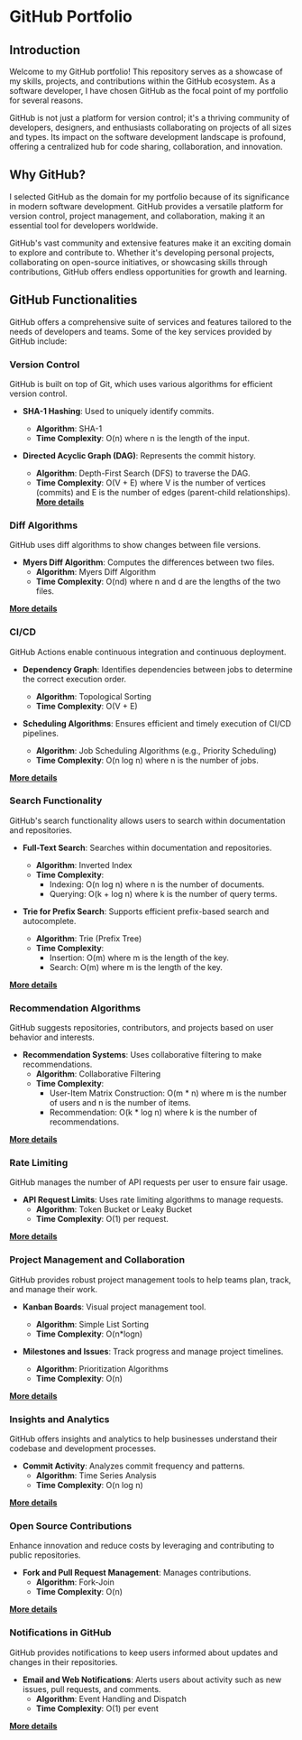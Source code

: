 # GitHub Portfolio
## Introduction

Welcome to my GitHub portfolio! This repository serves as a showcase of my skills, projects, and contributions within the GitHub ecosystem. As a software developer, I have chosen GitHub as the focal point of my portfolio for several reasons.

GitHub is not just a platform for version control; it's a thriving community of developers, designers, and enthusiasts collaborating on projects of all sizes and types. Its impact on the software development landscape is profound, offering a centralized hub for code sharing, collaboration, and innovation.

## Why GitHub?
I selected GitHub as the domain for my portfolio because of its significance in modern software development. GitHub provides a versatile platform for version control, project management, and collaboration, making it an essential tool for developers worldwide.

GitHub's vast community and extensive features make it an exciting domain to explore and contribute to. Whether it's developing personal projects, collaborating on open-source initiatives, or showcasing skills through contributions, GitHub offers endless opportunities for growth and learning.

## GitHub Functionalities
GitHub offers a comprehensive suite of services and features tailored to the needs of developers and teams. Some of the key services provided by GitHub include:

### Version Control

GitHub is built on top of Git, which uses various algorithms for efficient version control.

- **SHA-1 Hashing**: Used to uniquely identify commits.
  - **Algorithm**: SHA-1
  - **Time Complexity**: O(n) where n is the length of the input.

- **Directed Acyclic Graph (DAG)**: Represents the commit history.
  - **Algorithm**: Depth-First Search (DFS) to traverse the DAG.
  - **Time Complexity**: O(V + E) where V is the number of vertices (commits) and E is the number of edges (parent-child relationships).
**[More details](./Functionalities/Version_Control.md)**
### Diff Algorithms

GitHub uses diff algorithms to show changes between file versions.

- **Myers Diff Algorithm**: Computes the differences between two files.
  - **Algorithm**: Myers Diff Algorithm
  - **Time Complexity**: O(nd) where n and d are the lengths of the two files.

**[More details](./Functionalities/Diff.md)**

### CI/CD

GitHub Actions enable continuous integration and continuous deployment.

- **Dependency Graph**: Identifies dependencies between jobs to determine the correct execution order.
  - **Algorithm**: Topological Sorting
  - **Time Complexity**: O(V + E)

- **Scheduling Algorithms**: Ensures efficient and timely execution of CI/CD pipelines.
  - **Algorithm**: Job Scheduling Algorithms (e.g., Priority Scheduling)
  - **Time Complexity**: O(n log n) where n is the number of jobs.

**[More details](./Functionalities/CI_CD.md)**

### Search Functionality

GitHub's search functionality allows users to search within documentation and repositories.

- **Full-Text Search**: Searches within documentation and repositories.
  - **Algorithm**: Inverted Index
  - **Time Complexity**:
    - Indexing: O(n log n) where n is the number of documents.
    - Querying: O(k + log n) where k is the number of query terms.

- **Trie for Prefix Search**: Supports efficient prefix-based search and autocomplete.
  - **Algorithm**: Trie (Prefix Tree)
  - **Time Complexity**:
    - Insertion: O(m) where m is the length of the key.
    - Search: O(m) where m is the length of the key.

**[More details](./Functionalities/Search.md)**

### Recommendation Algorithms

GitHub suggests repositories, contributors, and projects based on user behavior and interests.

- **Recommendation Systems**: Uses collaborative filtering to make recommendations.
  - **Algorithm**: Collaborative Filtering
  - **Time Complexity**:
    - User-Item Matrix Construction: O(m * n) where m is the number of users and n is the number of items.
    - Recommendation: O(k * log n) where k is the number of recommendations.

**[More details](./Functionalities/Recommendation.md)**

### Rate Limiting

GitHub manages the number of API requests per user to ensure fair usage.

- **API Request Limits**: Uses rate limiting algorithms to manage requests.
  - **Algorithm**: Token Bucket or Leaky Bucket
  - **Time Complexity**: O(1) per request.

**[More details](./Functionalities/Rate_Limiting.md)**

### Project Management and Collaboration

GitHub provides robust project management tools to help teams plan, track, and manage their work.

- **Kanban Boards**: Visual project management tool.
  - **Algorithm**: Simple List Sorting
  - **Time Complexity**: O(n*logn)

- **Milestones and Issues**: Track progress and manage project timelines.
  - **Algorithm**: Prioritization Algorithms
  - **Time Complexity**: O(n)

**[More details](./Functionalities/Project_Management.md)**


### Insights and Analytics

GitHub offers insights and analytics to help businesses understand their codebase and development processes.

- **Commit Activity**: Analyzes commit frequency and patterns.
  - **Algorithm**: Time Series Analysis
  - **Time Complexity**: O(n log n)

**[More details](./Functionalities/Insights_Analytics.md)**

### Open Source Contributions

Enhance innovation and reduce costs by leveraging and contributing to public repositories.

- **Fork and Pull Request Management**: Manages contributions.
  - **Algorithm**: Fork-Join
  - **Time Complexity**: O(n)

**[More details](./Functionalities/open_source.md)**

### Notifications in GitHub
GitHub provides notifications to keep users informed about updates and changes in their repositories.

- **Email and Web Notifications**: Alerts users about activity such as new issues, pull requests, and comments.
  - **Algorithm**: Event Handling and Dispatch
  - **Time Complexity**: O(1) per event

**[More details](./Functionalities/Notification.md)**


